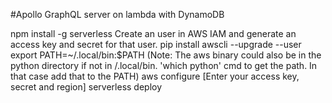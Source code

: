 #Apollo GraphQL server on lambda with DynamoDB

npm install -g serverless
Create an user in AWS IAM and generate an access key and secret for that user.
pip install awscli --upgrade --user
export PATH=~/.local/bin:$PATH (Note: The aws binary could also be in the python directory if not in /.local/bin. 'which python' cmd to get the path. In that case add that to the PATH)
aws configure
[Enter your access key, secret and region]
serverless deploy
